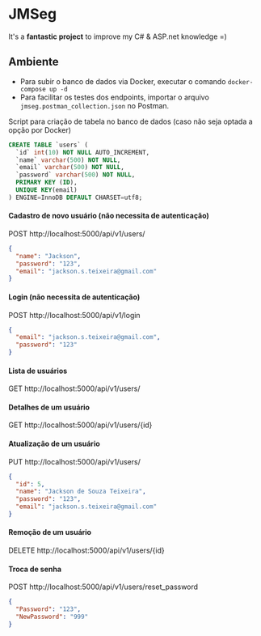 # JMSeg

It's a **fantastic project** to improve my C# & ASP.net knowledge =)

## Ambiente

- Para subir o banco de dados via Docker, executar o comando ```docker-compose up -d```
- Para facilitar os testes dos endpoints, importar o arquivo ```jmseg.postman_collection.json``` no Postman.

Script para criação de tabela no banco de dados (caso não seja optada a opção por Docker)

```sql
CREATE TABLE `users` (
  `id` int(10) NOT NULL AUTO_INCREMENT,
  `name` varchar(500) NOT NULL,
  `email` varchar(500) NOT NULL,
  `password` varchar(500) NOT NULL,
  PRIMARY KEY (ID),
  UNIQUE KEY(email)
) ENGINE=InnoDB DEFAULT CHARSET=utf8;
```

#### Cadastro de novo usuário (não necessita de autenticação)

POST http://localhost:5000/api/v1/users/

```json
{
  "name": "Jackson",
  "password": "123",
  "email": "jackson.s.teixeira@gmail.com"
}
```

#### Login (não necessita de autenticação)

POST http://localhost:5000/api/v1/login

```json
{
  "email": "jackson.s.teixeira@gmail.com",
  "password": "123"
}
```

#### Lista de usuários

GET http://localhost:5000/api/v1/users/

#### Detalhes de um usuário

GET http://localhost:5000/api/v1/users/{id}

#### Atualização de um usuário

PUT http://localhost:5000/api/v1/users/

```json
{
  "id": 5,
  "name": "Jackson de Souza Teixeira",
  "password": "123",
  "email": "jackson.s.teixeira@gmail.com"
}
```

#### Remoção de um usuário

DELETE http://localhost:5000/api/v1/users/{id}

#### Troca de senha

POST http://localhost:5000/api/v1/users/reset_password

```json
{
  "Password": "123",
  "NewPassword": "999"
}
```